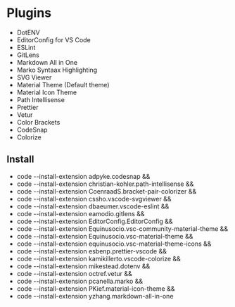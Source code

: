 # Plugins
- DotENV
- EditorConfig for VS Code
- ESLint
- GitLens
- Markdown All in One
- Marko Syntaax Highlighting
- SVG Viewer
- Material Theme (Default theme)
- Material Icon Theme
- Path Intellisense
- Prettier
- Vetur
- Color Brackets
- CodeSnap
- Colorize

## Install

- code --install-extension adpyke.codesnap &&
- code --install-extension christian-kohler.path-intellisense &&
- code --install-extension CoenraadS.bracket-pair-colorizer &&
- code --install-extension cssho.vscode-svgviewer &&
- code --install-extension dbaeumer.vscode-eslint &&
- code --install-extension eamodio.gitlens &&
- code --install-extension EditorConfig.EditorConfig &&
- code --install-extension Equinusocio.vsc-community-material-theme &&
- code --install-extension Equinusocio.vsc-material-theme &&
- code --install-extension equinusocio.vsc-material-theme-icons &&
- code --install-extension esbenp.prettier-vscode &&
- code --install-extension kamikillerto.vscode-colorize &&
- code --install-extension mikestead.dotenv &&
- code --install-extension octref.vetur &&
- code --install-extension pcanella.marko &&
- code --install-extension PKief.material-icon-theme &&
- code --install-extension yzhang.markdown-all-in-one